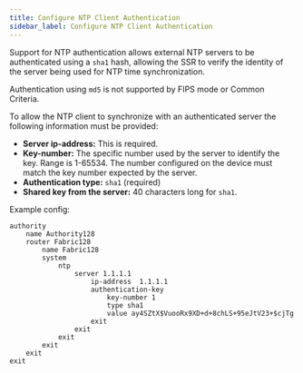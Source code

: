```yaml
---
title: Configure NTP Client Authentication
sidebar_label: Configure NTP Client Authentication
---
```


Support for NTP authentication allows external NTP servers to be authenticated using a `sha1` hash, allowing the SSR to verify the identity of the server being used for NTP time synchronization.

Authentication using `md5` is not supported by FIPS mode or Common Criteria. 

To allow the NTP client to synchronize with an authenticated server the following information must be provided:

- **Server ip-address:** This is required.
- **Key-number:** The specific number used by the server to identify the key. Range is 1-65534. The number configured on the device must match the key number expected by the server.
- **Authentication type:** `sha1` (required)
- **Shared key from the server:** 40 characters long for `sha1`.

Example config:

```
authority
    name Authority128
    router Fabric128
        name Fabric128
        system
            ntp
                server 1.1.1.1
                    ip-address  1.1.1.1
                    authentication-key
                        key-number 1
                        type sha1
                        value ay4SZtX$VuooRx9XD+d+8chLS+95eJtV23+$cjTg
                    exit
                exit
            exit
        exit
    exit
exit
```                 